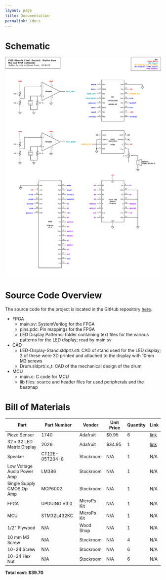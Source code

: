 ```yaml
---
layout: page
title: Documentation
permalink: /docs
---
```


# Schematic

![Schematic](./assets/schematics/Schematic.png)

# Source Code Overview

The source code for the project is located in the GitHub repository [here](https://github.com/julia-du/Rhythm-Game/tree/main/src).
- FPGA
    - main.sv: SystemVerilog for the FPGA
    - pins.pdc: Pin mappings for the FPGA
    - LED Display Patterns: folder containing text files for the various patterns for the LED display; read by main.sv
- CAD
    - LED-Display-Stand.sldprt/.stl: CAD of stand used for the LED display; 2 of these were 3D printed and attached to the display with 10mm M3 screws
    - Drum.sldprt/.x_t: CAD of the mechanical design of the drum
- MCU
    - main.c: C code for MCU
    - lib files: source and header files for used peripherals and the beatmap

# Bill of Materials

| Part | Part Number | Vendor | Unit Price | Quantity | Link |
| ---- | ----------- | ------ | ---------- | -------- | ---- |
| Piezo Sensor | 1740 | Adafruit | $0.95 | 6 | [link](https://www.adafruit.com/product/1740) |
| 32 x 32 LED Matrix Display | 2026 | Adafruit | $34.95 | 1 | [link](https://www.adafruit.com/product/2026) |
| Speaker | CT12E-05T204-8 | Stockroom | N/A | 1 | N/A |
| Low Voltage Audio Power Amp | LM386 | Stockroom | N/A | 1 | N/A |
| Single Supply CMOS Op Amp | MCP6002 | Stockroom | N/A | 1 | N/A |
| FPGA | UPDUINO V3.0 | MicroPs Kit | N/A | 1 | N/A |
| MCU | STM32L432KC | MicroPs Kit | N/A | 1 | N/A |
| 1/2" Plywood | N/A | Wood Shop | N/A | 1 | N/A |
| 10 mm M3 Screw | N/A | Stockroom | N/A | 4 | N/A |
| 10-24 Screw | N/A | Stockroom | N/A | 6 | N/A |
| 10-24 Hex Nut | N/A | Stockroom | N/A | 6 | N/A |

**Total cost: $39.70**
